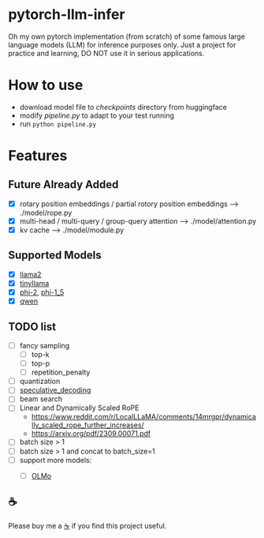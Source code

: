 # pytorch-llm-infer

Oh my own pytorch implementation (from scratch) of some famous large language models (LLM) for inference purposes only. Just a project for practice and learning, DO NOT use it in serious applications.

# How to use

- download model file to *checkpoints* directory from huggingface
- modify *pipeline.py* to adapt to your test running
- run `python pipeline.py`


# Features

##  Future Already Added

- [x] rotary position embeddings / partial rotory position embeddings --> ./model/rope.py
- [x] multi-head / multi-query / group-query attention --> ./model/attention.py
- [x] kv cache --> ./model/module.py

## Supported Models
- [x] [llama2](https://huggingface.co/meta-llama)
- [x] [tinyllama](https://huggingface.co/TinyLlama/TinyLlama-1.1B-Chat-v1.0)
- [x] [phi-2](https://huggingface.co/microsoft/phi-2), [phi-1_5](https://huggingface.co/microsoft/phi-1_5)
- [x] [qwen](https://huggingface.co/Qwen)

## TODO list

- [ ] fancy sampling
    - [ ] top-k
    - [ ] top-p
    - [ ] repetition_penalty
- [ ] quantization
- [ ] [speculative_decoding](https://github.com/jzhang38/TinyLlama/blob/main/speculative_decoding/instruct_hf_assisted_decoding.py)
- [ ] beam search
- [ ] Linear and Dynamically Scaled RoPE
    - https://www.reddit.com/r/LocalLLaMA/comments/14mrgpr/dynamically_scaled_rope_further_increases/
    - https://arxiv.org/pdf/2309.00071.pdf
- [ ] batch size > 1
- [ ] batch size > 1 and concat to batch_size=1
- [ ] support more models: 
    - [ ] [OLMo](https://huggingface.co/allenai/OLMo-1B)


## :coffee:

Please buy me a [:coffee:](https://ko-fi.com/excitingme) if you find this project useful. 
